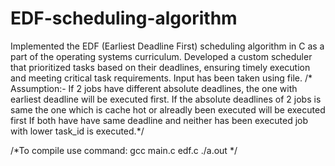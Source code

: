 # EDF-scheduling-algorithm
Implemented the EDF (Earliest Deadline First) scheduling algorithm in C as a part of the operating systems curriculum. Developed a custom scheduler that prioritized tasks based on their deadlines, ensuring timely execution and meeting critical task requirements. Input has been taken using file.
/* Assumption:-
If 2 jobs have different absolute deadlines, the one with earliest deadline will be executed first.
If the absolute deadlines of 2 jobs is same the one which is cache hot or alreadly been executed will 
be executed first
If both have have same deadline and neither has been executed job with lower task_id is executed.*/

/*To compile use command: gcc main.c edf.c
						  ./a.out             */
